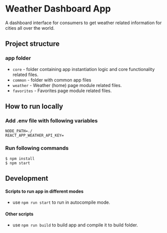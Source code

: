 # Weather Dashboard App
A dashboard interface for consumers to get weather related information for cities all over the world. 

## Project structure
### app folder
- `core` - folder containing app instantiation logic and core functionality related files.
- `common` - folder with common app files
- `weather` - Weather (home) page module related files.
- `favorites` - Favorites page module related files.
## How to run locally
### Add .env file with following variables

```
NODE_PATH=./
REACT_APP_WEATHER_API_KEY=
```

### Run following commands

```
$ npm install
$ npm start
```
## Development

#### Scripts to run app in different modes
- use `npm run start` to run in autocompile mode.

#### Other scripts
- use `npm run build` to build app and compile it to build folder.
